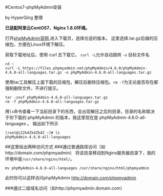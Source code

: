 #Centos7-phpMyAdmin安装

by HyperQing 整理

**已适配阿里云CentOS7、Nginx 1.8.0环境。**

打开[phpMyAdmin官网](http://www.phpmyadmin.net/),进入下载页，选择合适的版本。
这里选择.tar.gz后缀的压缩包，方便在Linux环境下解压。

获取下载地址后，使用 curl 去下载它。
`curl -L`允许自动跳转  `-o` 目标文件名
```
cd ~
curl -L https://files.phpmyadmin.net/phpMyAdmin/4.6.0/phpMyAdmin-4.6.0-all-languages.tar.gz -o phpMyAdmin-4.6.0-all-languages.tar.gz
```
使用tar工具解压上面下载的压缩包，解压后删除压缩包。`rm -f`为无论是否存在都强制删除文件，不进行提示。
```
tar -zxvf phpMyAdmin-4.6.0-all-languages.tar.gz
rm -f phpMyAdmin-4.6.0-all-languages.tar.gz
```


用`ls`命令查看一下当前目录下的东西，会出现解压之后的目录，目录的名称取决于你下载的 phpMyAdmin 的版本，我这里现在是 phpMyAdmin-4.6.0-all-languages 。
输出如下所示
```
[root@iZ2k4Zk4Zk4Z ~]# ls
phpMyAdmin-4.6.0-all-languages
```
##这里给出两种访问方式
###通过普通路径访问（如http://domain.com/phpmyadmin）
将该目录移动到Nginx服务器目录下，我的环境中是`/usr/share/nginx/html/`。
```
mv phpMyAdmin-4.6.0-all-languages /usr/share/nginx/html/phpmyadmin
```

此时你可以这样访问phpMyAdmin
http://domain.com/phpmyadmin

###通过二级域名访问（如http://phpmyadmin.domain.com）



